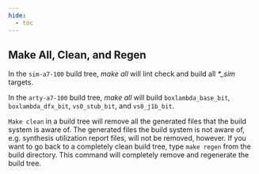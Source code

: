 ```yaml
---
hide:
  - toc
---
```


Make All, Clean, and Regen
--------------------------
In the `sim-a7-100` build tree, *make all* will lint check and build all *\*_sim* targets.

In the `arty-a7-100` build tree, *make all* will build `boxlambda_base_bit`, `boxlambda_dfx_bit`, `vs0_stub_bit`, and `vs0_j1b_bit`. 

`Make clean` in a build tree will remove all the generated files that the build system is aware of. The generated files the build system is not aware of, e.g. synthesis utilization report files, will not be removed, however. If you want to go back to a completely clean build tree, type `make regen` from the build directory. This command will completely remove and regenerate the build tree.
